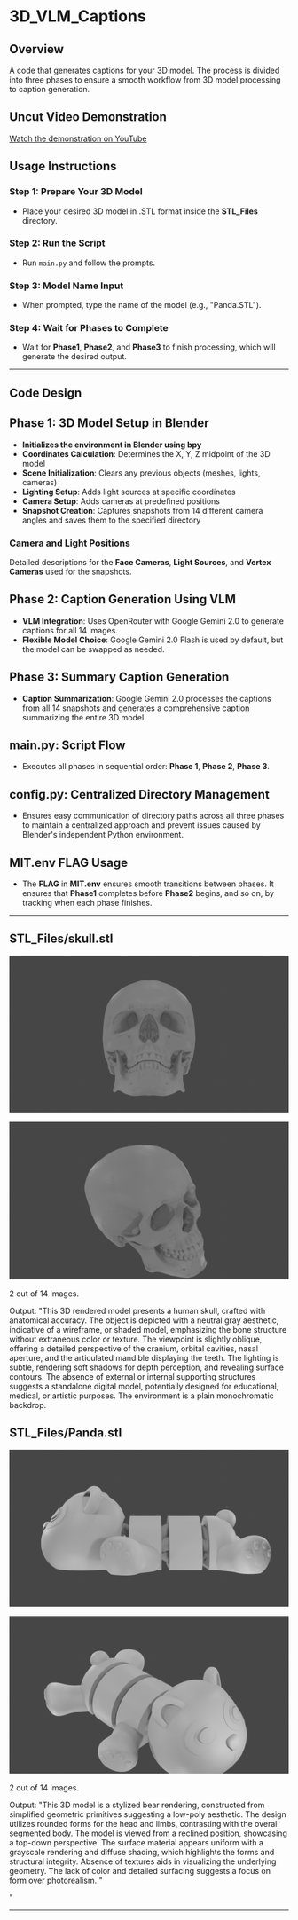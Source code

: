 # 3D_VLM_Captions

## Overview
A code that generates captions for your 3D model. The process is divided into three phases to ensure a smooth workflow from 3D model processing to caption generation.

## Uncut Video Demonstration
[Watch the demonstration on YouTube](https://youtu.be/Wop6hv2dUaE)

## Usage Instructions

### Step 1: Prepare Your 3D Model
- Place your desired 3D model in .STL format inside the **STL_Files** directory.

### Step 2: Run the Script
- Run `main.py` and follow the prompts.

### Step 3: Model Name Input
- When prompted, type the name of the model (e.g., "Panda.STL").

### Step 4: Wait for Phases to Complete
- Wait for **Phase1**, **Phase2**, and **Phase3** to finish processing, which will generate the desired output.

---

## Code Design

## Phase 1: 3D Model Setup in Blender
- **Initializes the environment in Blender using bpy**
- **Coordinates Calculation**: Determines the X, Y, Z midpoint of the 3D model
- **Scene Initialization**: Clears any previous objects (meshes, lights, cameras)
- **Lighting Setup**: Adds light sources at specific coordinates
- **Camera Setup**: Adds cameras at predefined positions
- **Snapshot Creation**: Captures snapshots from 14 different camera angles and saves them to the specified directory

### Camera and Light Positions
Detailed descriptions for the **Face Cameras**, **Light Sources**, and **Vertex Cameras** used for the snapshots.

## Phase 2: Caption Generation Using VLM
- **VLM Integration**: Uses OpenRouter with Google Gemini 2.0 to generate captions for all 14 images.
- **Flexible Model Choice**: Google Gemini 2.0 Flash is used by default, but the model can be swapped as needed.

## Phase 3: Summary Caption Generation
- **Caption Summarization**: Google Gemini 2.0 processes the captions from all 14 snapshots and generates a comprehensive caption summarizing the entire 3D model.

## main.py: Script Flow
- Executes all phases in sequential order: **Phase 1**, **Phase 2**, **Phase 3**.

## config.py: Centralized Directory Management
- Ensures easy communication of directory paths across all three phases to maintain a centralized approach and prevent issues caused by Blender's independent Python environment.

## MIT.env FLAG Usage
- The **FLAG** in **MIT.env** ensures smooth transitions between phases. It ensures that **Phase1** completes before **Phase2** begins, and so on, by tracking when each phase finishes.

---


## STL_Files/skull.stl

![Face Camera 4 (Skull)](https://github.com/Sukanth-Original/3D_VLM_Captions/blob/main/skull/face_images/faceCamera4.png?raw=true)

![Vertex Camera 2 (Skull)](https://github.com/Sukanth-Original/3D_VLM_Captions/blob/main/skull/vertex_images/vertexCamera2.png?raw=true)

2 out of 14 images.

Output: "This 3D rendered model presents a human skull, crafted with anatomical accuracy. The object is depicted with a neutral gray aesthetic, indicative of a wireframe, or shaded model, emphasizing the bone structure without extraneous color or texture. The viewpoint is slightly oblique, offering a detailed perspective of the cranium, orbital cavities, nasal aperture, and the articulated mandible displaying the teeth. The lighting is subtle, rendering soft shadows for depth perception, and revealing surface contours. The absence of external or internal supporting structures suggests a standalone digital model, potentially designed for educational, medical, or artistic purposes. The environment is a plain monochromatic backdrop.

## STL_Files/Panda.stl

![Face Camera 1](https://github.com/Sukanth-Original/3D_VLM_Captions/blob/main/Panda/face_images/faceCamera1.png?raw=true)

![Vertex Camera 2](https://github.com/Sukanth-Original/3D_VLM_Captions/blob/main/Panda/vertex_images/vertexCamera2.png?raw=true)

2 out of 14 images.

Output: "This 3D model is a stylized bear rendering, constructed from simplified geometric primitives suggesting a low-poly aesthetic. The design utilizes rounded forms for the head and limbs, contrasting with the overall segmented body. The model is viewed from a reclined position, showcasing a top-down perspective. The surface material appears uniform with a grayscale rendering and diffuse shading, which highlights the forms and structural integrity. Absence of textures aids in visualizing the underlying geometry. The lack of color and detailed surfacing suggests a focus on form over photorealism.
"

"


---
